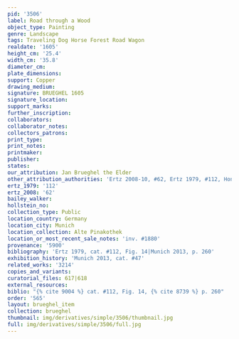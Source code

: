 ```yaml
---
pid: '3506'
label: Road through a Wood
object_type: Painting
genre: Landscape
tags: Traveling Dog Horse Forest Road Wagon
realdate: '1605'
height_cm: '25.4'
width_cm: '35.8'
diameter_cm: 
plate_dimensions: 
support: Copper
drawing_medium: 
signature: BRUEGHEL 1605
signature_location: 
support_marks: 
further_inscription: 
collaborators: 
collaborator_notes: 
collectors_patrons: 
print_type: 
print_notes: 
printmaker: 
publisher: 
states: 
our_attribution: Jan Brueghel the Elder
other_attribution_authorities: 'Ertz 2008-10, #62, Ertz 1979, #112, Honig database'
ertz_1979: '112'
ertz_2008: '62'
bailey_walker: 
hollstein_no: 
collection_type: Public
location_country: Germany
location_city: Munich
location_collection: Alte Pinakothek
location_or_most_recent_sale_notes: 'inv. #1880'
provenance: '5900'
bibliography: 'Ertz 1979, cat. #112, Fig. 14|Munich 2013, p. 260'
exhibition_history: 'Munich 2013, cat. #47'
related_works: '3214'
copies_and_variants: 
curatorial_files: 617|618
external_resources: 
biblio: "{% cite 9004 %} cat. #112, Fig. 14, {% cite 8739 %} p. 260"
order: '565'
layout: brueghel_item
collection: brueghel
thumbnail: img/derivatives/simple/3506/thumbnail.jpg
full: img/derivatives/simple/3506/full.jpg
---
```

